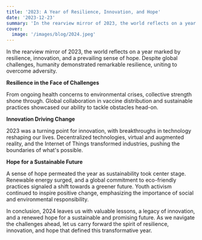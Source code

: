 ```yaml
---
title: '2023: A Year of Resilience, Innovation, and Hope'
date: '2023-12-23'
summary: 'In the rearview mirror of 2023, the world reflects on a year marked by resilience, innovation, and a prevailing sense of hope. Despite global challenges, humanity demonstrated remarkable resilience, uniting to overcome adversity.'
cover:
  image: '/images/blog/2024.jpeg'
---
```


In the rearview mirror of 2023, the world reflects on a year marked by resilience, innovation, and a prevailing sense of hope. Despite global challenges, humanity demonstrated remarkable resilience, uniting to overcome adversity.

<b>Resilience in the Face of Challenges</b>

From ongoing health concerns to environmental crises, collective strength shone through. Global collaboration in vaccine distribution and sustainable practices showcased our ability to tackle obstacles head-on.

<b>Innovation Driving Change</b>

2023 was a turning point for innovation, with breakthroughs in technology reshaping our lives. Decentralized technologies, virtual and augmented reality, and the Internet of Things transformed industries, pushing the boundaries of what's possible.

<b>Hope for a Sustainable Future</b>

A sense of hope permeated the year as sustainability took center stage. Renewable energy surged, and a global commitment to eco-friendly practices signaled a shift towards a greener future. Youth activism continued to inspire positive change, emphasizing the importance of social and environmental responsibility.

In conclusion, 2024 leaves us with valuable lessons, a legacy of innovation, and a renewed hope for a sustainable and promising future. As we navigate the challenges ahead, let us carry forward the spirit of resilience, innovation, and hope that defined this transformative year.

